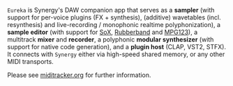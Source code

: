 `Eureka` is Synergy's DAW companion app that serves as a **sampler** (with support for per-voice plugins (FX + synthesis), (additive) wavetables (incl. resynthesis) and live-recording / monophonic realtime polyphonization), a **sample editor** (with support for [SoX](https://sourceforge.net/projects/sox/), [Rubberband](https://rubberbandaudio.com/) and [MPG123](https://www.mpg123.de/)), a multitrack **mixer** and **recorder**, a polyphonic **modular synthesizer** (with support for native code generation), and a **plugin host** (CLAP, VST2, STFX). It connects with `Synergy` either via high-speed shared memory, or any other MIDI transports.

[](images/screenshots/screenshot_20250921-133039.png)

Please see [miditracker.org](http://miditracker.org) for further information.

